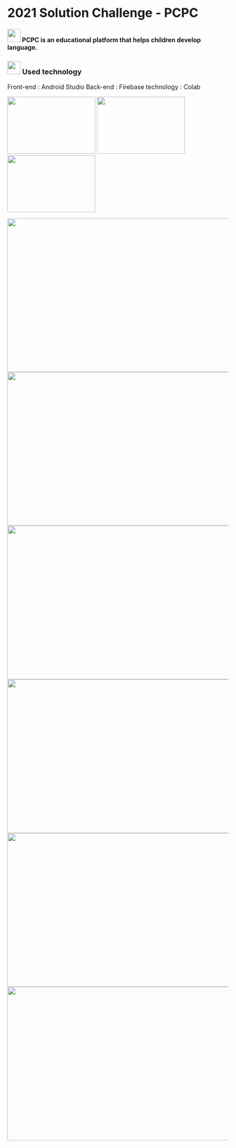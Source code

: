 # 2021 Solution Challenge - PCPC
#### <img width="30" heigth="30" src="https://user-images.githubusercontent.com/75411735/160313664-de1a6a0a-0d48-43c6-95ac-0842a99ddb4e.png"> PCPC is an educational platform that helps children develop language.

### <img width="30" heigth="30" src="https://user-images.githubusercontent.com/75411735/160313664-de1a6a0a-0d48-43c6-95ac-0842a99ddb4e.png"> Used technology
 Front-end : Android Studio
 Back-end : Firebase
 technology : Colab
 
 <img width="200" height="130" src = "https://user-images.githubusercontent.com/75411735/160624275-e038b1e6-1286-4731-b962-508327ca2c87.jpg"> <img width="200" height="130" src = "https://user-images.githubusercontent.com/75411735/160624285-551a146c-a8cc-47b6-95e3-8090cb3b9097.png"> <img width="200" height="130" src = "https://user-images.githubusercontent.com/75411735/160624292-64a6354c-8f34-4be6-8e2c-1d0d014cb90c.png">

<img width="700" height="350" src = "https://user-images.githubusercontent.com/75411735/160525871-6ed452ab-c1b4-44a6-b019-46b817adf0ee.png">
<img width="700" height="350" src = "https://user-images.githubusercontent.com/75411735/160528454-35e07c8d-43ad-40ed-8600-d4dc570eebbe.png">
<img width="700" height="350" src = "https://user-images.githubusercontent.com/75411735/160528459-2d95d632-9846-4325-a45f-eb6aeb9e750f.png">
<img width="700" height="350" src = "https://user-images.githubusercontent.com/75411735/160528461-6ed72347-f0cd-438d-9443-fa9989dbe029.png">
<img width="700" height="350" src = "https://user-images.githubusercontent.com/75411735/160623058-d21b12ca-be6a-41bd-88e3-e6a4ee8295ef.png">
<img width="700" height="350" src = "https://user-images.githubusercontent.com/75411735/160623067-86bcad38-96a8-4d61-b05e-77ebf647782a.png">
